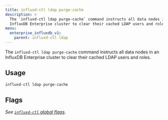```yaml
---
title: influxd-ctl ldap purge-cache
description: >
  The `influxd-ctl ldap purge-cache` command instructs all data nodes in an
  InfluxDB Enterprise cluster to clear their cached LDAP users and roles.
menu:
  enterprise_influxdb_v1:
    parent: influxd-ctl ldap
---
```


The `influxd-ctl ldap purge-cache` command instructs all data nodes in an
InfluxDB Enterprise cluster to clear their cached LDAP users and roles.

## Usage

```sh
influxd-ctl ldap purge-cache
```

## Flags

_See [`influxd-ctl` global flags](/enterprise_influxdb/v1/tools/influxd-ctl/#influxd-ctl-global-flags)._
